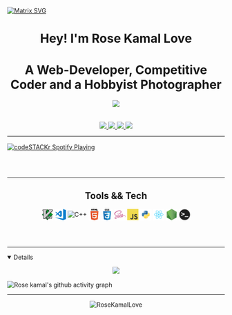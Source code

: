 [![Matrix SVG](https://raw.githubusercontent.com/rodrigograca31/rodrigograca31/master/matrix.svg)](https://www.youtube.com/watch?v=dQw4w9WgXcQ)
<h1 align="center">Hey! I'm Rose Kamal Love</h1>
<h1 align="center">A Web-Developer, Competitive Coder and a Hobbyist Photographer</h1>
<p align="center">
  <img src="https://octodex.github.com/images/nyantocat.gif" width="30%">
<br />
<br />

<p align="center">
<a href="https://instagram.com/rosekamallove">
  <img src="https://img.shields.io/badge/Instagram-E4405F?style=for-the-badge&logo=instagram&logoColor=white"  >
  </a>
  <a href="https://rosekamallove.github.io">
  <img src="https://img.shields.io/badge/GitHub-100000?style=for-the-badge&logo=github&logoColor=white"  >
  </a>
  <a href="https://www.linkedin.com/in/rose-kamal-love-1146141b0/">
  <img src="https://img.shields.io/badge/LinkedIn-0077B5?style=for-the-badge&logo=linkedin&logoColor=white"  >
  </a>
  <a href="https://twitter.com/RoseKamalLove1">
  <img src="https://img.shields.io/badge/Twitter-1DA1F2?style=for-the-badge&logo=twitter&logoColor=white"  >
  </a>
</p>

---


[<img src="https://now-playing-codestackr.vercel.app/api/spotify-playing" align="center" alt="codeSTACKr Spotify Playing" width="350" />](https://open.spotify.com/user/06ezdo4cuy7aveb90kn072g9d)

<!-- [![Spotify](https://spotifyplaying-rosekamallove.vercel.app/api/spotify)](https://open.spotify.com/user/) -->





<!-- [<img src="https://img.shields.io/badge/Instagram-E4405F?style=for-the-badge&logo=instagram&logoColor=white">](https://instagram.com/rosekamallove)
[<img src="https://img.shields.io/badge/GitHub-100000?style=for-the-badge&logo=github&logoColor=white">](https://rosekamallove.github.io)
[<img src="https://img.shields.io/badge/LinkedIn-0077B5?style=for-the-badge&logo=linkedin&logoColor=white">](https://www.linkedin.com/in/rose-kamal-love-1146141b0/)
[<img src="https://img.shields.io/badge/Twitter-1DA1F2?style=for-the-badge&logo=twitter&logoColor=white">](https://twitter.com/RoseKamalLove1) -->

<br />
<br />

---

<h2 align="center"> Tools && Tech</h2>

<p align="center">
<img align="center" alt="VIM" width="26px" src="https://raw.githubusercontent.com/github/explore/80688e429a7d4ef2fca1e82350fe8e3517d3494d/topics/vim/vim.png" />
<img align="center" alt="Visual Studio Code" width="26px" src="https://raw.githubusercontent.com/github/explore/80688e429a7d4ef2fca1e82350fe8e3517d3494d/topics/visual-studio-code/visual-studio-code.png" />
<img align="center" alt="C++" width="26px" src="https://upload.wikimedia.org/wikipedia/commons/thumb/1/18/ISO_C%2B%2B_Logo.svg/1200px-ISO_C%2B%2B_Logo.svg.png" />
<img align="center" alt="HTML5" width="26px" src="https://raw.githubusercontent.com/github/explore/80688e429a7d4ef2fca1e82350fe8e3517d3494d/topics/html/html.png" />
<img align="center" alt="CSS3" width="26px" src="https://raw.githubusercontent.com/github/explore/80688e429a7d4ef2fca1e82350fe8e3517d3494d/topics/css/css.png" />
<img align="center" alt="Sass" width="26px" src="https://raw.githubusercontent.com/github/explore/80688e429a7d4ef2fca1e82350fe8e3517d3494d/topics/sass/sass.png"/>
<img align="center" alt="JavaScript" width="26px" src="https://raw.githubusercontent.com/github/explore/80688e429a7d4ef2fca1e82350fe8e3517d3494d/topics/javascript/javascript.png" />
<img align="center" alt="PYthon" width="26px" src="https://raw.githubusercontent.com/github/explore/80688e429a7d4ef2fca1e82350fe8e3517d3494d/topics/python/python.png" />
<img align="center" alt="React" width="26px" src="https://raw.githubusercontent.com/github/explore/80688e429a7d4ef2fca1e82350fe8e3517d3494d/topics/react/react.png" />
<img align="center" alt="Node.js" width="26px" src="https://raw.githubusercontent.com/github/explore/80688e429a7d4ef2fca1e82350fe8e3517d3494d/topics/nodejs/nodejs.png" />
<img align="center" alt="Terminal" width="26px" src="https://raw.githubusercontent.com/github/explore/80688e429a7d4ef2fca1e82350fe8e3517d3494d/topics/terminal/terminal.png"/>

</p>
<br />
<br />

---
<details open>

<!-- <p align="center">
  <img src="https://octodex.github.com/images/daftpunktocat-thomas.gif" width="30%"> -->

 <p align="center">
  <img src = "https://github-readme-stats.vercel.app/api?username=rosekamallove&show_icons=true&line_height=27&theme=gruvbox"><br>

![Rose kamal's github activity graph](https://activity-graph.herokuapp.com/graph?username=rosekamallove&theme=gruvbox)


---



<p align="center">
  <img src="https://komarev.com/ghpvc/?username=rosekamallove" alt="RoseKamalLove" /> 
</p>


[website]: https://rosekamallove.github.io/
[twitter]: https://twitter.com/RoseKamalLove1/
[instagram]: https://instagram.com/rosekamallove/
[linkedin]: https://www.linkedin.com/in/rose-kamal-love-1146141b0/

